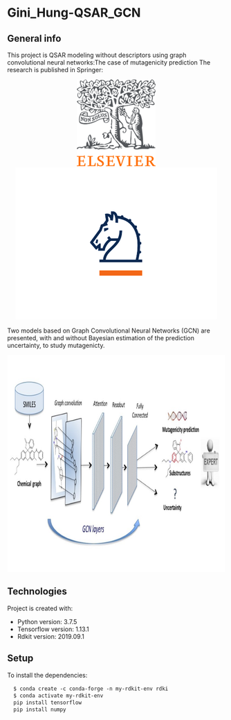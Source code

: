 # Gini_Hung-QSAR_GCN

## General info

This project is QSAR modeling without descriptors using graph convolutional neural networks:The case of mutagenicity prediction
The research is published in Springer:
<p align="center">
 <img height="200" src="IMG/img6.png"> <img height="350" src="IMG/img1.png"> 
</p>

Two models based on Graph Convolutional Neural Networks (GCN) are presented, with and without  Bayesian estimation of the prediction uncertainty, to study mutagenicty.

<p align="center">
  <img height="500" src="IMG/img2.jpg">
</p>

## Technologies
Project is created with:
* Python version: 3.7.5
* Tensorflow version: 1.13.1
* Rdkit version: 2019.09.1
	
## Setup
To install the dependencies:

```
  $ conda create -c conda-forge -n my-rdkit-env rdki
  $ conda activate my-rdkit-env
  pip install tensorflow
  pip install numpy
  ```
  
